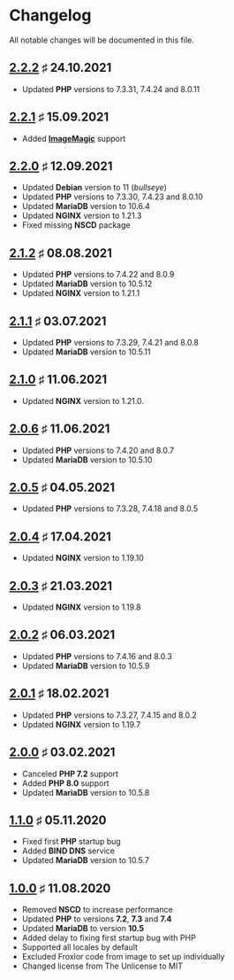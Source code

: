 # Changelog

All notable changes will be documented in this file.

<a name="v2-2-2"></a>
## [2.2.2](https://github.com/bloodhunterd/froxlor/releases/tag/2.2.2) &#9839; 24.10.2021

* Updated **PHP** versions to 7.3.31, 7.4.24 and 8.0.11

<a name="v2-2-1"></a>
## [2.2.1](https://github.com/bloodhunterd/froxlor/releases/tag/2.2.1) &#9839; 15.09.2021

* Added **[ImageMagic](https://imagemagick.org/)** support

<a name="v2-2-0"></a>
## [2.2.0](https://github.com/bloodhunterd/froxlor/releases/tag/2.2.0) &#9839; 12.09.2021

* Updated **Debian** version to 11 (*bullseye*)
* Updated **PHP** versions to 7.3.30, 7.4.23 and 8.0.10
* Updated **MariaDB** version to 10.6.4
* Updated **NGINX** version to 1.21.3
* Fixed missing **NSCD** package

<a name="v2-1-2"></a>
## [2.1.2](https://github.com/bloodhunterd/froxlor/releases/tag/2.1.2) &#9839; 08.08.2021

* Updated **PHP** versions to 7.4.22 and 8.0.9
* Updated **MariaDB** version to 10.5.12
* Updated **NGINX** version to 1.21.1

<a name="v2-1-1"></a>
## [2.1.1](https://github.com/bloodhunterd/froxlor/releases/tag/2.1.1) &#9839; 03.07.2021

* Updated **PHP** versions to 7.3.29, 7.4.21 and 8.0.8
* Updated **MariaDB** version to 10.5.11

<a name="v2-1-0"></a>
## [2.1.0](https://github.com/bloodhunterd/froxlor/releases/tag/2.1.0) &#9839; 11.06.2021

* Updated **NGINX** version to 1.21.0.

<a name="v2-0-6"></a>
## [2.0.6](https://github.com/bloodhunterd/froxlor/releases/tag/2.0.6) &#9839; 11.06.2021

* Updated **PHP** versions to 7.4.20 and 8.0.7
* Updated **MariaDB** version to 10.5.10

<a name="v2-0-5"></a>
## [2.0.5](https://github.com/bloodhunterd/froxlor/releases/tag/2.0.5) &#9839; 04.05.2021

* Updated **PHP** versions to 7.3.28, 7.4.18 and 8.0.5

<a name="v2-0-4"></a>
## [2.0.4](https://github.com/bloodhunterd/froxlor/releases/tag/2.0.4) &#9839; 17.04.2021

* Updated **NGINX** version to 1.19.10

<a name="v2-0-3"></a>
## [2.0.3](https://github.com/bloodhunterd/froxlor/releases/tag/2.0.3) &#9839; 21.03.2021

* Updated **NGINX** version to 1.19.8

<a name="v2-0-2"></a>
## [2.0.2](https://github.com/bloodhunterd/froxlor/releases/tag/2.0.2) &#9839; 06.03.2021

* Updated **PHP** versions to 7.4.16 and 8.0.3
* Updated **MariaDB** version to 10.5.9

<a name="v2-0-1"></a>
## [2.0.1](https://github.com/bloodhunterd/froxlor/releases/tag/2.0.1) &#9839; 18.02.2021

* Updated **PHP** versions to 7.3.27, 7.4.15 and 8.0.2
* Updated **NGINX** version to 1.19.7

<a name="v2-0-0"></a>
## [2.0.0](https://github.com/bloodhunterd/froxlor/releases/tag/2.0.0) &#9839; 03.02.2021

* Canceled **PHP 7.2** support
* Added **PHP 8.0** support
* Updated **MariaDB** version to 10.5.8

<a name="v1-1-0"></a>
## [1.1.0](https://github.com/bloodhunterd/froxlor/releases/tag/1.1.0) &#9839; 05.11.2020

* Fixed first **PHP** startup bug
* Added **BIND DNS** service
* Updated **MariaDB** version to 10.5.7

<a name="v1-0-0"></a>
## [1.0.0](https://github.com/bloodhunterd/froxlor/releases/tag/1.0.0) &#9839; 11.08.2020

* Removed **NSCD** to increase performance
* Updated **PHP** to versions **7.2**, **7.3** and **7.4**
* Updated **MariaDB** to version **10.5**
* Added delay to fixing first startup bug with PHP
* Supported all locales by default
* Excluded Froxlor code from image to set up individually
* Changed license from The Unlicense to MIT
